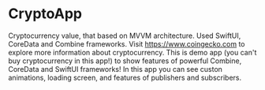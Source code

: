# CryptoApp
Cryptocurrency value, that based on MVVM architecture. Used SwiftUI, CoreData and Combine frameworks.
Visit https://www.coingecko.com to explore more information about cryptocurrency.
This is demo app (you can't buy cryptocurrency in this app!) to show features of powerful Combine, CoreData and SwiftUI frameworks!
In this app you can see custon animations, loading screen, and features of publishers and subscribers.

